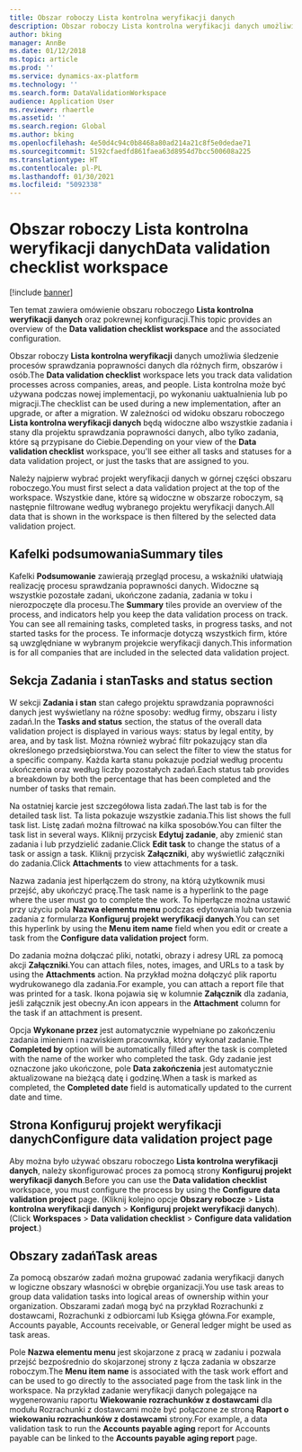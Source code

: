 ```yaml
---
title: Obszar roboczy Lista kontrolna weryfikacji danych
description: Obszar roboczy Lista kontrolna weryfikacji danych umożliwia śledzenie procesów sprawdzania poprawności danych dla różnych firm, obszarów i osób.
author: bking
manager: AnnBe
ms.date: 01/12/2018
ms.topic: article
ms.prod: ''
ms.service: dynamics-ax-platform
ms.technology: ''
ms.search.form: DataValidationWorkspace
audience: Application User
ms.reviewer: rhaertle
ms.assetid: ''
ms.search.region: Global
ms.author: bking
ms.openlocfilehash: 4e50d4c94c0b8468a80ad214a21c8f5e0dedae71
ms.sourcegitcommit: 5192cfaedfd861faea63d8954d7bcc500608a225
ms.translationtype: HT
ms.contentlocale: pl-PL
ms.lasthandoff: 01/30/2021
ms.locfileid: "5092338"
---
```

# <a name="data-validation-checklist-workspace"></a><span data-ttu-id="934dd-103">Obszar roboczy Lista kontrolna weryfikacji danych</span><span class="sxs-lookup"><span data-stu-id="934dd-103">Data validation checklist workspace</span></span>

[!include [banner](../includes/banner.md)]

<span data-ttu-id="934dd-104">Ten temat zawiera omówienie obszaru roboczego **Lista kontrolna weryfikacji danych** oraz pokrewnej konfiguracji.</span><span class="sxs-lookup"><span data-stu-id="934dd-104">This topic provides an overview of the **Data validation checklist workspace** and the associated configuration.</span></span>

<span data-ttu-id="934dd-105">Obszar roboczy **Lista kontrolna weryfikacji** danych umożliwia śledzenie procesów sprawdzania poprawności danych dla różnych firm, obszarów i osób.</span><span class="sxs-lookup"><span data-stu-id="934dd-105">The **Data validation checklist** workspace lets you track data validation processes across companies, areas, and people.</span></span> <span data-ttu-id="934dd-106">Lista kontrolna może być używana podczas nowej implementacji, po wykonaniu uaktualnienia lub po migracji.</span><span class="sxs-lookup"><span data-stu-id="934dd-106">The checklist can be used during a new implementation, after an upgrade, or after a migration.</span></span> <span data-ttu-id="934dd-107">W zależności od widoku obszaru roboczego **Lista kontrolna weryfikacji danych** będą widoczne albo wszystkie zadania i stany dla projektu sprawdzania poprawności danych, albo tylko zadania, które są przypisane do Ciebie.</span><span class="sxs-lookup"><span data-stu-id="934dd-107">Depending on your view of the **Data validation checklist** workspace, you'll see either all tasks and statuses for a data validation project, or just the tasks that are assigned to you.</span></span>

<span data-ttu-id="934dd-108">Należy najpierw wybrać projekt weryfikacji danych w górnej części obszaru roboczego.</span><span class="sxs-lookup"><span data-stu-id="934dd-108">You must first select a data validation project at the top of the workspace.</span></span> <span data-ttu-id="934dd-109">Wszystkie dane, które są widoczne w obszarze roboczym, są następnie filtrowane według wybranego projektu weryfikacji danych.</span><span class="sxs-lookup"><span data-stu-id="934dd-109">All data that is shown in the workspace is then filtered by the selected data validation project.</span></span>

## <a name="summary-tiles"></a><span data-ttu-id="934dd-110">Kafelki podsumowania</span><span class="sxs-lookup"><span data-stu-id="934dd-110">Summary tiles</span></span>

<span data-ttu-id="934dd-111">Kafelki **Podsumowanie** zawierają przegląd procesu, a wskaźniki ułatwiają realizację procesu sprawdzania poprawności danych. Widoczne są wszystkie pozostałe zadani, ukończone zadania, zadania w toku i nierozpoczęte dla procesu.</span><span class="sxs-lookup"><span data-stu-id="934dd-111">The **Summary** tiles provide an overview of the process, and indicators help you keep the data validation process on track. You can see all remaining tasks, completed tasks, in progress tasks, and not started tasks for the process.</span></span> <span data-ttu-id="934dd-112">Te informacje dotyczą wszystkich firm, które są uwzględniane w wybranym projekcie weryfikacji danych.</span><span class="sxs-lookup"><span data-stu-id="934dd-112">This information is for all companies that are included in the selected data validation project.</span></span>

## <a name="tasks-and-status-section"></a><span data-ttu-id="934dd-113">Sekcja Zadania i stan</span><span class="sxs-lookup"><span data-stu-id="934dd-113">Tasks and status section</span></span>

<span data-ttu-id="934dd-114">W sekcji **Zadania i stan** stan całego projektu sprawdzania poprawności danych jest wyświetlany na różne sposoby: według firmy, obszaru i listy zadań.</span><span class="sxs-lookup"><span data-stu-id="934dd-114">In the **Tasks and status** section, the status of the overall data validation project is displayed in various ways: status by legal entity, by area, and by task list.</span></span> <span data-ttu-id="934dd-115">Można również wybrać filtr pokazujący stan dla określonego przedsiębiorstwa.</span><span class="sxs-lookup"><span data-stu-id="934dd-115">You can select the filter to view the status for a specific company.</span></span> <span data-ttu-id="934dd-116">Każda karta stanu pokazuje podział według procentu ukończenia oraz według liczby pozostałych zadań.</span><span class="sxs-lookup"><span data-stu-id="934dd-116">Each status tab provides a breakdown by both the percentage that has been completed and the number of tasks that remain.</span></span>

<span data-ttu-id="934dd-117">Na ostatniej karcie jest szczegółowa lista zadań.</span><span class="sxs-lookup"><span data-stu-id="934dd-117">The last tab is for the detailed task list.</span></span> <span data-ttu-id="934dd-118">Ta lista pokazuje wszystkie zadania.</span><span class="sxs-lookup"><span data-stu-id="934dd-118">This list shows the full task list.</span></span> <span data-ttu-id="934dd-119">Listę zadań można filtrować na kilka sposobów.</span><span class="sxs-lookup"><span data-stu-id="934dd-119">You can filter the task list in several ways.</span></span> <span data-ttu-id="934dd-120">Kliknij przycisk **Edytuj zadanie**, aby zmienić stan zadania i lub przydzielić zadanie.</span><span class="sxs-lookup"><span data-stu-id="934dd-120">Click **Edit task** to change the status of a task or assign a task.</span></span> <span data-ttu-id="934dd-121">Kliknij przycisk **Załączniki**, aby wyświetlić załączniki do zadania.</span><span class="sxs-lookup"><span data-stu-id="934dd-121">Click **Attachments** to view attachments for a task.</span></span>

<span data-ttu-id="934dd-122">Nazwa zadania jest hiperłączem do strony, na którą użytkownik musi przejść, aby ukończyć pracę.</span><span class="sxs-lookup"><span data-stu-id="934dd-122">The task name is a hyperlink to the page where the user must go to complete the work.</span></span> <span data-ttu-id="934dd-123">To hiperłącze można ustawić przy użyciu pola **Nazwa elementu menu** podczas edytowania lub tworzenia zadania z formularza **Konfiguruj projekt weryfikacji danych**.</span><span class="sxs-lookup"><span data-stu-id="934dd-123">You can set this hyperlink by using the **Menu item name** field when you edit or create a task from the **Configure data validation project** form.</span></span>

<span data-ttu-id="934dd-124">Do zadania można dołączać pliki, notatki, obrazy i adresy URL za pomocą akcji **Załączniki**.</span><span class="sxs-lookup"><span data-stu-id="934dd-124">You can attach files, notes, images, and URLs to a task by using the **Attachments** action.</span></span> <span data-ttu-id="934dd-125">Na przykład można dołączyć plik raportu wydrukowanego dla zadania.</span><span class="sxs-lookup"><span data-stu-id="934dd-125">For example, you can attach a report file that was printed for a task.</span></span> <span data-ttu-id="934dd-126">Ikona pojawia się w kolumnie **Załącznik** dla zadania, jeśli załącznik jest obecny.</span><span class="sxs-lookup"><span data-stu-id="934dd-126">An icon appears in the **Attachment** column for the task if an attachment is present.</span></span>

<span data-ttu-id="934dd-127">Opcja **Wykonane przez** jest automatycznie wypełniane po zakończeniu zadania imieniem i nazwiskiem pracownika, który wykonał zadanie.</span><span class="sxs-lookup"><span data-stu-id="934dd-127">The **Completed by** option will be automatically filled after the task is completed with the name of the worker who completed the task.</span></span> <span data-ttu-id="934dd-128">Gdy zadanie jest oznaczone jako ukończone, pole **Data zakończenia** jest automatycznie aktualizowane na bieżącą datę i godzinę.</span><span class="sxs-lookup"><span data-stu-id="934dd-128">When a task is marked as completed, the **Completed date** field is automatically updated to the current date and time.</span></span>

## <a name="configure-data-validation-project-page"></a><span data-ttu-id="934dd-129">Strona Konfiguruj projekt weryfikacji danych</span><span class="sxs-lookup"><span data-stu-id="934dd-129">Configure data validation project page</span></span>

<span data-ttu-id="934dd-130">Aby można było używać obszaru roboczego **Lista kontrolna weryfikacji danych**, należy skonfigurować proces za pomocą strony **Konfiguruj projekt weryfikacji danych**.</span><span class="sxs-lookup"><span data-stu-id="934dd-130">Before you can use the **Data validation checklist** workspace, you must configure the process by using the **Configure data validation project** page.</span></span> <span data-ttu-id="934dd-131">(Kliknij kolejno opcje **Obszary robocze** \> **Lista kontrolna weryfikacji danych** \> **Konfiguruj projekt weryfikacji danych**).</span><span class="sxs-lookup"><span data-stu-id="934dd-131">(Click **Workspaces** \> **Data validation checklist** \> **Configure data validation project**.)</span></span>

## <a name="task-areas"></a><span data-ttu-id="934dd-132">Obszary zadań</span><span class="sxs-lookup"><span data-stu-id="934dd-132">Task areas</span></span>

<span data-ttu-id="934dd-133">Za pomocą obszarów zadań można grupować zadania weryfikacji danych w logiczne obszary własności w obrębie organizacji.</span><span class="sxs-lookup"><span data-stu-id="934dd-133">You use task areas to group data validation tasks into logical areas of ownership within your organization.</span></span> <span data-ttu-id="934dd-134">Obszarami zadań mogą być na przykład Rozrachunki z dostawcami, Rozrachunki z odbiorcami lub Księga główna.</span><span class="sxs-lookup"><span data-stu-id="934dd-134">For example, Accounts payable, Accounts receivable, or General ledger might be used as task areas.</span></span>

<span data-ttu-id="934dd-135">Pole **Nazwa elementu menu** jest skojarzone z pracą w zadaniu i pozwala przejść bezpośrednio do skojarzonej strony z łącza zadania w obszarze roboczym.</span><span class="sxs-lookup"><span data-stu-id="934dd-135">The **Menu item name** is associated with the task work effort and can be used to go directly to the associated page from the task link in the workspace.</span></span> <span data-ttu-id="934dd-136">Na przykład zadanie weryfikacji danych polegające na wygenerowaniu raportu **Wiekowanie rozrachunków z dostawcami** dla modułu Rozrachunki z dostawcami może być połączone ze stroną **Raport o wiekowaniu rozrachunków z dostawcami** strony.</span><span class="sxs-lookup"><span data-stu-id="934dd-136">For example, a data validation task to run the **Accounts payable aging** report for Accounts payable can be linked to the **Accounts payable aging report** page.</span></span>
